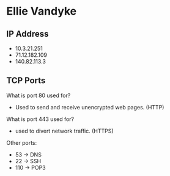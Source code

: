 # Ellie Vandyke
## IP Address
- 10.3.21.251
- 71.12.182.109
- 140.82.113.3
## TCP Ports
What is port 80 used for?
- Used to send and receive unencrypted web pages. (HTTP)

What is port 443 used for?
- used to divert network traffic. (HTTPS)

Other ports: 
- 53 -> DNS
- 22 -> SSH
- 110 -> POP3
